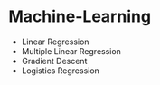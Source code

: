 # Machine-Learning
* Linear Regression
* Multiple Linear Regression
* Gradient Descent
* Logistics Regression
